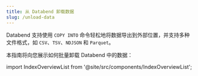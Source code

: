 ```yaml
---
title: 从 Databend 卸载数据
slug: /unload-data
---
```


Databend 支持使用 `COPY INTO` 命令轻松地将数据导出到外部位置，并支持多种文件格式，如 `CSV`、`TSV`、`NDJSON` 和 `Parquet`。

本指南将向您展示如何批量卸载 Databend 中的数据：

import IndexOverviewList from '@site/src/components/IndexOverviewList';

<IndexOverviewList />
